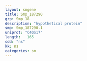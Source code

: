 ```yaml
---
layout: smgene
title: Smp_187290
grp: Smp_18
description: "hypothetical protein"
smp: Smp_187290.1
uniprot: "C4QS17"
length:   165
cdd: "ns"
kk: ns
categories: sm
---
```

